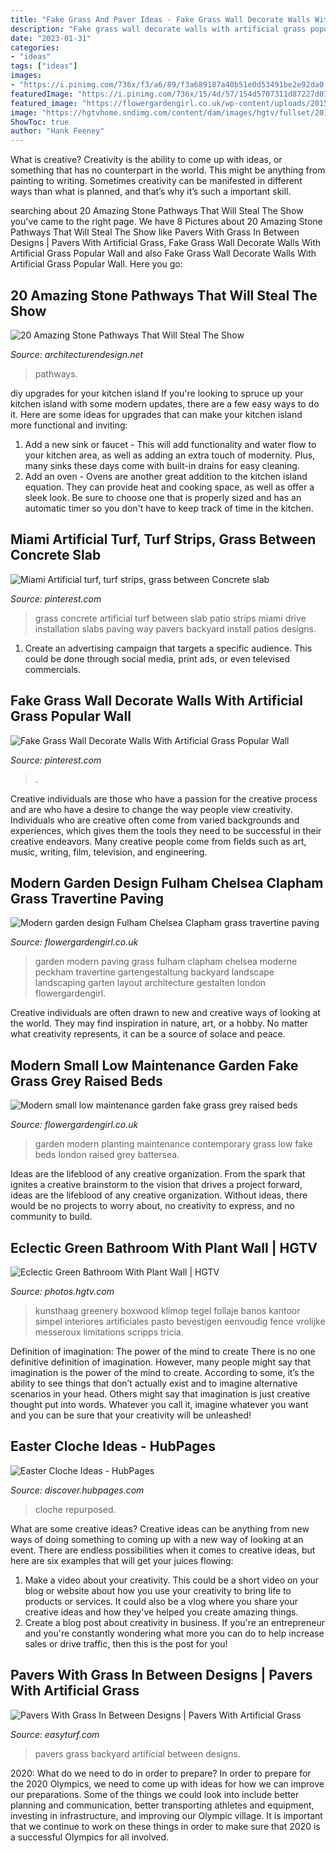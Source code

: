 ```yaml
---
title: "Fake Grass And Paver Ideas - Fake Grass Wall Decorate Walls With Artificial Grass Popular Wall"
description: "Fake grass wall decorate walls with artificial grass popular wall"
date: "2023-01-31"
categories:
- "ideas"
tags: ["ideas"]
images:
- "https://i.pinimg.com/736x/f3/a6/89/f3a689187a40b51e0d53491be2e92da0.jpg"
featuredImage: "https://i.pinimg.com/736x/15/4d/57/154d5707311d87227d0357ee15b9cb44.jpg"
featured_image: "https://flowergardengirl.co.uk/wp-content/uploads/2015/11/Modern-garden-design-Fulham-Chelsea-Clapham-grass-travertine-paving-Peckham-1024x768.jpg"
image: "https://hgtvhome.sndimg.com/content/dam/images/hgtv/fullset/2013/10/7/0/BP_HUCOH101H_eclectic-green-bathroom_v.jpg.rend.hgtvcom.966.1288.suffix/1400953235394.jpeg"
ShowToc: true
author: "Hank Feeney"
---
```



What is creative?
Creativity is the ability to come up with ideas, or something that has no counterpart in the world. This might be anything from painting to writing. Sometimes creativity can be manifested in different ways than what is planned, and that’s why it’s such a important skill.

	

		
searching about 20 Amazing Stone Pathways That Will Steal The Show you've came to the right page. We have 8 Pictures about 20 Amazing Stone Pathways That Will Steal The Show like Pavers With Grass In Between Designs | Pavers With Artificial Grass, Fake Grass Wall Decorate Walls With Artificial Grass Popular Wall and also Fake Grass Wall Decorate Walls With Artificial Grass Popular Wall. Here you go:
		
    
## 20 Amazing Stone Pathways That Will Steal The Show

<img loading=lazy src="https://cdn.architecturendesign.net/wp-content/uploads/2016/04/AD-Amazing-Stone-Pathways-That-Will-Steal-The-Show-21.jpg" onerror="this.onerror=null;this.src='https://tse3.mm.bing.net/th?id=OIP.JBWgrr_X_LdLcW7GqD6dOgHaJ5&amp;pid=15.1';" alt="20 Amazing Stone Pathways That Will Steal The Show">

_Source: architecturendesign.net_

>pathways. 

	

diy upgrades for your kitchen island
If you're looking to spruce up your kitchen island with some modern updates, there are a few easy ways to do it. Here are some ideas for upgrades that can make your kitchen island more functional and inviting: 
1. Add a new sink or faucet - This will add functionality and water flow to your kitchen area, as well as adding an extra touch of modernity. Plus, many sinks these days come with built-in drains for easy cleaning. 
2. Add an oven - Ovens are another great addition to the kitchen island equation. They can provide heat and cooking space, as well as offer a sleek look. Be sure to choose one that is properly sized and has an automatic timer so you don't have to keep track of time in the kitchen. 

    
## Miami Artificial Turf, Turf Strips, Grass Between Concrete Slab

<img loading=lazy src="https://i.pinimg.com/736x/15/4d/57/154d5707311d87227d0357ee15b9cb44.jpg" onerror="this.onerror=null;this.src='https://tse4.mm.bing.net/th?id=OIP.QGTh3FMNf7dz5T8-AREh7wHaEK&amp;pid=15.1';" alt="Miami Artificial turf, turf strips, grass between Concrete slab">

_Source: pinterest.com_

>grass concrete artificial turf between slab patio strips miami drive installation slabs paving way pavers backyard install patios designs. 

	

1. Create an advertising campaign that targets a specific audience. This could be done through social media, print ads, or even televised commercials.

    
## Fake Grass Wall Decorate Walls With Artificial Grass Popular Wall

<img loading=lazy src="https://i.pinimg.com/736x/f3/a6/89/f3a689187a40b51e0d53491be2e92da0.jpg" onerror="this.onerror=null;this.src='https://tse3.mm.bing.net/th?id=OIP.0fCQdkZ-2Mt6-FQD2kcKOgHaE8&amp;pid=15.1';" alt="Fake Grass Wall Decorate Walls With Artificial Grass Popular Wall">

_Source: pinterest.com_

>. 

	

Creative individuals are those who have a passion for the creative process and are who have a desire to change the way people view creativity. Individuals who are creative often come from varied backgrounds and experiences, which gives them the tools they need to be successful in their creative endeavors. Many creative people come from fields such as art, music, writing, film, television, and engineering.

    
## Modern Garden Design Fulham Chelsea Clapham Grass Travertine Paving

<img loading=lazy src="https://flowergardengirl.co.uk/wp-content/uploads/2015/11/Modern-garden-design-Fulham-Chelsea-Clapham-grass-travertine-paving-Peckham-1024x768.jpg" onerror="this.onerror=null;this.src='https://tse2.mm.bing.net/th?id=OIP.1VFUcD_uyNCWMxX4sDAUvwHaFj&amp;pid=15.1';" alt="Modern garden design Fulham Chelsea Clapham grass travertine paving">

_Source: flowergardengirl.co.uk_

>garden modern paving grass fulham clapham chelsea moderne peckham travertine gartengestaltung backyard landscape landscaping garten layout architecture gestalten london flowergardengirl. 

	

Creative individuals are often drawn to new and creative ways of looking at the world. They may find inspiration in nature, art, or a hobby. No matter what creativity represents, it can be a source of solace and peace.

    
## Modern Small Low Maintenance Garden Fake Grass Grey Raised Beds

<img loading=lazy src="http://flowergardengirl.co.uk/wp-content/uploads/2016/02/modern-small-low-maintenance-garden-fake-grass-grey-raised-beds-contemporary-planting-clapham-london-1024x576.jpg" onerror="this.onerror=null;this.src='https://tse2.mm.bing.net/th?id=OIP.Ud45pJ20BCbC_67cucJC9wHaEK&amp;pid=15.1';" alt="Modern small low maintenance garden fake grass grey raised beds">

_Source: flowergardengirl.co.uk_

>garden modern planting maintenance contemporary grass low fake beds london raised grey battersea. 

	

Ideas are the lifeblood of any creative organization. From the spark that ignites a creative brainstorm to the vision that drives a project forward, ideas are the lifeblood of any creative organization. Without ideas, there would be no projects to worry about, no creativity to express, and no community to build.

    
## Eclectic Green Bathroom With Plant Wall | HGTV

<img loading=lazy src="https://hgtvhome.sndimg.com/content/dam/images/hgtv/fullset/2013/10/7/0/BP_HUCOH101H_eclectic-green-bathroom_v.jpg.rend.hgtvcom.966.1288.suffix/1400953235394.jpeg" onerror="this.onerror=null;this.src='https://tse2.mm.bing.net/th?id=OIP.9r75oWFADwaMKo3qLmiTYAHaJ4&amp;pid=15.1';" alt="Eclectic Green Bathroom With Plant Wall | HGTV">

_Source: photos.hgtv.com_

>kunsthaag greenery boxwood klimop tegel follaje banos kantoor simpel interiores artificiales pasto bevestigen eenvoudig fence vrolijke messeroux limitations scripps tricia. 

	

Definition of imagination: The power of the mind to create
There is no one definitive definition of imagination. However, many people might say that imagination is the power of the mind to create. According to some, it’s the ability to see things that don’t actually exist and to imagine alternative scenarios in your head. Others might say that imagination is just creative thought put into words. Whatever you call it, imagine whatever you want and you can be sure that your creativity will be unleashed!

    
## Easter Cloche Ideas - HubPages

<img loading=lazy src="https://images.saymedia-content.com/.image/c_limit%2Ccs_srgb%2Cfl_progressive%2Cq_auto:good%2Cw_700/MTc5MjEwNDY2NzA1OTQxNTg5/easter-cloche-ideas.jpg" onerror="this.onerror=null;this.src='https://tse4.mm.bing.net/th?id=OIP._is7PR96i1EsF8mFxZ-jaQHaKv&amp;pid=15.1';" alt="Easter Cloche Ideas - HubPages">

_Source: discover.hubpages.com_

>cloche repurposed. 

	

What are some creative ideas?
Creative ideas can be anything from new ways of doing something to coming up with a new way of looking at an event. There are endless possibilities when it comes to creative ideas, but here are six examples that will get your juices flowing: 
1. Make a video about your creativity. This could be a short video on your blog or website about how you use your creativity to bring life to products or services. It could also be a vlog where you share your creative ideas and how they've helped you create amazing things. 
2. Create a blog post about creativity in business. If you're an entrepreneur and you're constantly wondering what more you can do to help increase sales or drive traffic, then this is the post for you!

    
## Pavers With Grass In Between Designs | Pavers With Artificial Grass

<img loading=lazy src="https://easyturf.com/wp-content/uploads/2017/10/eff555a2fa195f8dfbc93a88bd2ebc94-1024x683.jpg" onerror="this.onerror=null;this.src='https://tse1.mm.bing.net/th?id=OIP.41j-FRQfHA2Rj8-tzMfNFAHaE8&amp;pid=15.1';" alt="Pavers With Grass In Between Designs | Pavers With Artificial Grass">

_Source: easyturf.com_

>pavers grass backyard artificial between designs. 

	

2020: What do we need to do in order to prepare?
In order to prepare for the 2020 Olympics, we need to come up with ideas for how we can improve our preparations. Some of the things we could look into include better planning and communication, better transporting athletes and equipment, investing in infrastructure, and improving our Olympic village. It is important that we continue to work on these things in order to make sure that 2020 is a successful Olympics for all involved.

